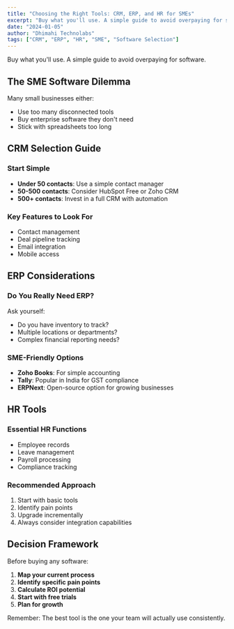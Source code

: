 ```yaml
---
title: "Choosing the Right Tools: CRM, ERP, and HR for SMEs"
excerpt: "Buy what you'll use. A simple guide to avoid overpaying for software."
date: "2024-01-05"
author: "Dhimahi Technolabs"
tags: ["CRM", "ERP", "HR", "SME", "Software Selection"]
---
```



Buy what you'll use. A simple guide to avoid overpaying for software.

## The SME Software Dilemma

Many small businesses either:
- Use too many disconnected tools
- Buy enterprise software they don't need
- Stick with spreadsheets too long

## CRM Selection Guide

### Start Simple
- **Under 50 contacts**: Use a simple contact manager
- **50-500 contacts**: Consider HubSpot Free or Zoho CRM
- **500+ contacts**: Invest in a full CRM with automation

### Key Features to Look For
- Contact management
- Deal pipeline tracking
- Email integration
- Mobile access

## ERP Considerations

### Do You Really Need ERP?
Ask yourself:
- Do you have inventory to track?
- Multiple locations or departments?
- Complex financial reporting needs?

### SME-Friendly Options
- **Zoho Books**: For simple accounting
- **Tally**: Popular in India for GST compliance
- **ERPNext**: Open-source option for growing businesses

## HR Tools

### Essential HR Functions
- Employee records
- Leave management
- Payroll processing
- Compliance tracking

### Recommended Approach
1. Start with basic tools
2. Identify pain points
3. Upgrade incrementally
4. Always consider integration capabilities

## Decision Framework

Before buying any software:
1. **Map your current process**
2. **Identify specific pain points**
3. **Calculate ROI potential**
4. **Start with free trials**
5. **Plan for growth**

Remember: The best tool is the one your team will actually use consistently.